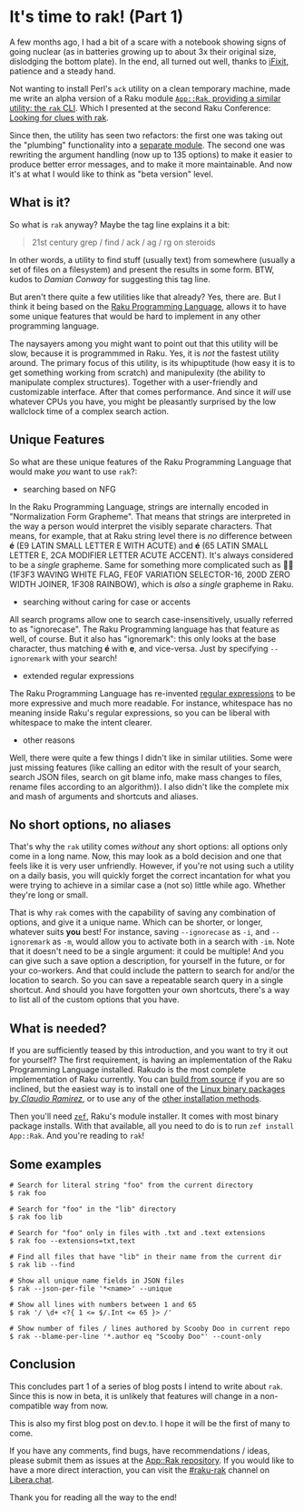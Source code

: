 # It's time to rak! (Part 1)

A few months ago, I had a bit of a scare with a notebook showing signs of going nuclear (as in batteries growing up to about 3x their original size, dislodging the bottom plate).  In the end, all turned out well, thanks to [iFixit](https://ifixit.com), patience and a steady hand.

Not wanting to install Perl's `ack` utility on a clean temporary machine, made me write an alpha version of a Raku module [`App::Rak`, providing a similar utility: the `rak` CLI]((https://raku.land/zef:lizmat/App::Rak)).  Which I presented at the second Raku Conference: [Looking for clues with rak](https://conf.raku.org/talk/174).

Since then, the utility has seen two refactors: the first one was taking out the "plumbing" functionality into a [separate module](https://raku.land/zef:lizmat/rak).  The second one was rewriting the argument handling (now up to 135 options) to make it easier to produce better error messages, and to make it more maintainable.  And now it's at what I would like to think as "beta version" level.

## What is it?

So what is `rak` anyway?  Maybe the tag line explains it a bit:

> 21st century grep / find / ack / ag / rg on steroids

In other words, a utility to find stuff (usually text) from somewhere (usually a set of files on a filesystem) and present the results in some form.  BTW, kudos to *Damian Conway* for suggesting this tag line.

But aren't there quite a few utilities like that already?  Yes, there are.  But I think it being based on the [Raku Programming Language](https://raku.org), allows it to have some unique features that would be hard to implement in any other programming language.

The naysayers among you might want to point out that this utility will be slow, because it is programmmed in Raku.  Yes, it is *not* the fastest utility around.  The primary focus of this utility, is its whipuptitude (how easy it is to get something working from scratch) and manipulexity (the ability to manipulate complex structures).  Together with a user-friendly and customizable interface.  After that comes performance.  And since it *will* use whatever CPUs you have, you might be pleasantly surprised by the low wallclock time of a complex search action.

## Unique Features

So what are these unique features of the Raku Programming Language that would make *you* want to use `rak`?:

- searching based on NFG

In the Raku Programming Language, strings are internally encoded in "Normalization Form Grapheme".  That means that strings are interpreted in the way a person would interpret the visibly separate characters.  That means, for example, that at Raku string level there is *no* difference between **é** (E9 LATIN SMALL LETTER E WITH ACUTE) and **é** (65 LATIN SMALL LETTER E, 2CA MODIFIER LETTER ACUTE ACCENT).  It's always considered to be a *single* grapheme.  Same for something more complicated such as **🏳️‍🌈** (1F3F3 WAVING WHITE FLAG, FE0F VARIATION SELECTOR-16, 200D ZERO WIDTH JOINER, 1F308 RAINBOW), which is *also* a *single* grapheme in Raku.

- searching without caring for case or accents

All search programs allow one to search case-insensitively, usually referred to as "ignorecase".  The Raku Programming language has that feature as well, of course.  But it also has "ignoremark": this only looks at the base character, thus matching **é** with **e**, and vice-versa.  Just by specifying `--ignoremark` with your search!

- extended regular expressions

The Raku Programming Language has re-invented [regular expressions](https://docs.raku.org/language/regexes) to be more expressive and much more readable.  For instance, whitespace has no meaning inside Raku's regular expressions, so you can be liberal with whitespace to make the intent clearer.

- other reasons

Well, there were quite a few things I didn't like in similar utilities.  Some were just missing features (like calling an editor with the result of your search, search JSON files, search on git blame info, make mass changes to files, rename files according to an algorithm)).  I also didn't like the complete mix and mash of arguments and shortcuts and aliases.

## No short options, no aliases

That's why the `rak` utility comes *without* any short options: all options only come in a long name.  Now, this may look as a bold decision and one that feels like it is very user unfriendly.  However, if you're not using such a utility on a daily basis, you will quickly forget the correct incantation for what you were trying to achieve in a similar case a (not so) little while ago.  Whether they're long or small.

That is why `rak` comes with the capability of saving any combination of options, and give it a unique name.  Which can be shorter, or longer, whatever suits **you** best!  For instance, saving `--ignorecase` as `-i`, and `--ignoremark` as `-m`, would allow you to activate both in a search with `-im`.  Note that it doesn't need to be a single argument: it could be multiple!  And you can give such a save option a description, for yourself in the future, or for your co-workers.  And that could include the pattern to search for and/or the location to search.  So you can save a repeatable search query in a single shortcut.  And should you have forgotten your own shortcuts, there's a way to list all of the custom options that you have.

## What is needed?

If you are sufficiently teased by this introduction, and you want to try it out for yourself?  The first requirement, is having an implementation of the Raku Programming Language installed.  Rakudo is the most complete implementation of Raku currently.  You can [build from source](https://github.com/rakudo/rakudo) if you are so inclined, but the easiest way is to install one of the [Linux binary packages by *Claudio Ramirez*](https://nxadm.github.io/rakudo-pkg/), or to use any of the [other installation methods](https://rakudo.org/downloads).

Then you'll need [`zef`](https://github.com/ugexe/zef#readme), Raku's module installer.  It comes with most binary package installs.  With that available, all you need to do is to run `zef install App::Rak`.  And you're reading to `rak`!

## Some examples

````
# Search for literal string "foo" from the current directory
$ rak foo

# Search for "foo" in the "lib" directory
$ rak foo lib

# Search for "foo" only in files with .txt and .text extensions
$ rak foo --extensions=txt,text

# Find all files that have "lib" in their name from the current dir
$ rak lib --find

# Show all unique name fields in JSON files
$ rak --json-per-file '*<name>' --unique

# Show all lines with numbers between 1 and 65
$ rak '/ \d+ <?{ 1 <= $/.Int <= 65 }> /'

# Show number of files / lines authored by Scooby Doo in current repo
$ rak --blame-per-line '*.author eq "Scooby Doo"' --count-only
````

## Conclusion

This concludes part 1 of a series of blog posts I intend to write about `rak`.  Since this is now in beta, it is unlikely that features will change in a non-compatible way from now.

This is also my first blog post on dev.to.  I hope it will be the first of many to come.

If you have any comments, find bugs, have recommendations / ideas, please submit them as issues at the [App::Rak repository](https://github.com/lizmat/App-Rak/issues).  If you would like to have a more direct interaction, you can visit the [#raku-rak](https://web.libera.chat/?channel=#raku-rak) channel on [Libera.chat](https://libera.chat).

Thank you for reading all the way to the end!
